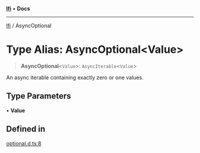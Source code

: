 [**lfi**](../readme.md) • **Docs**

---

[lfi](../globals.md) / AsyncOptional

# Type Alias: AsyncOptional\<Value\>

> **AsyncOptional**\<`Value`\>: `AsyncIterable`\<`Value`\>

An async iterable containing exactly zero or one values.

## Type Parameters

• **Value**

## Defined in

[optional.d.ts:8](https://github.com/TomerAberbach/lfi/blob/dd796c78d3ff68ae7bf4a0272b3cbeca688438e7/src/operations/optional.d.ts#L8)
